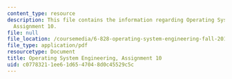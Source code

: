 ```yaml
---
content_type: resource
description: This file contains the information regarding Operating System Engineering,
  Assignment 10.
file: null
file_location: /coursemedia/6-828-operating-system-engineering-fall-2012/c07783211ee61d6547048d0c45529c5c_MIT6_828F12_assignment10.pdf
file_type: application/pdf
resourcetype: Document
title: Operating System Engineering, Assignment 10
uid: c0778321-1ee6-1d65-4704-8d0c45529c5c
---
```

